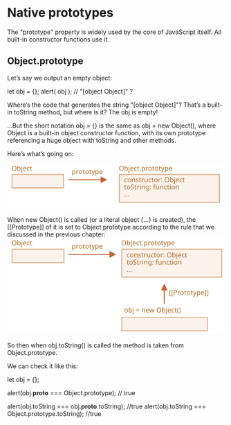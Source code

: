 # Native prototypes

The "prototype" property is widely used by the core of JavaScript itself. All built-in constructor functions use it.

## Object.prototype

Let’s say we output an empty object:

let obj = {};
alert( obj ); // "[object Object]" ?

Where’s the code that generates the string "[object Object]"? That’s a built-in toString method, but where is it? The obj is empty!

…But the short notation obj = {} is the same as obj = new Object(), where Object is a built-in object constructor function, with its own prototype referencing a huge object with toString and other methods.

Here’s what’s going on:

![user reference](images/object-prototype.svg "reference")

When new Object() is called (or a literal object {...} is created), the [[Prototype]] of it is set to Object.prototype according to the rule that we discussed in the previous chapter:
![user reference](images/object-prototype-1.svg "reference")

So then when obj.toString() is called the method is taken from Object.prototype.

We can check it like this:

let obj = {};

alert(obj.__proto__ === Object.prototype); // true

alert(obj.toString === obj.__proto__.toString); //true
alert(obj.toString === Object.prototype.toString); //true
